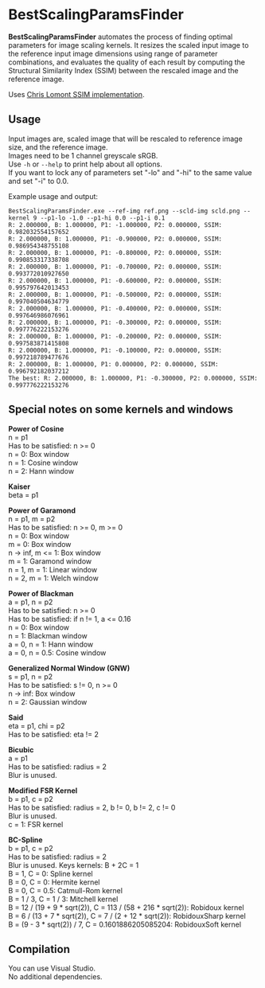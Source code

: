 # BestScalingParamsFinder
**BestScalingParamsFinder** automates the process of finding optimal parameters for image scaling kernels. It resizes the scaled input image to the reference input image dimensions using range of parameter combinations, and evaluates the quality of each result by computing the Structural Similarity Index (SSIM) between the rescaled image and the reference image.

Uses [Chris Lomont SSIM implementation](https://github.com/ChrisLomont/SSIM).

## Usage
Input images are, scaled image that will be rescaled to reference image size, and the reference image.  
Images need to be 1 channel greyscale sRGB.  
Use `-h` or `--help` to print help about all options.  
If you want to lock any of parameters set "-lo" and "-hi" to the same value and set "-i" to 0.0.  

Example usage and output:
```
BestScalingParamsFinder.exe --ref-img ref.png --scld-img scld.png --kernel 9 --p1-lo -1.0 --p1-hi 0.0 --p1-i 0.1  
R: 2.000000, B: 1.000000, P1: -1.000000, P2: 0.000000, SSIM: 0.982032554157652  
R: 2.000000, B: 1.000000, P1: -0.900000, P2: 0.000000, SSIM: 0.986954348755108  
R: 2.000000, B: 1.000000, P1: -0.800000, P2: 0.000000, SSIM: 0.990853317338708  
R: 2.000000, B: 1.000000, P1: -0.700000, P2: 0.000000, SSIM: 0.993772010927650  
R: 2.000000, B: 1.000000, P1: -0.600000, P2: 0.000000, SSIM: 0.995797642013453  
R: 2.000000, B: 1.000000, P1: -0.500000, P2: 0.000000, SSIM: 0.997040504634779  
R: 2.000000, B: 1.000000, P1: -0.400000, P2: 0.000000, SSIM: 0.997646986076961  
R: 2.000000, B: 1.000000, P1: -0.300000, P2: 0.000000, SSIM: 0.997776222153276  
R: 2.000000, B: 1.000000, P1: -0.200000, P2: 0.000000, SSIM: 0.997583871415808  
R: 2.000000, B: 1.000000, P1: -0.100000, P2: 0.000000, SSIM: 0.997218789477676  
R: 2.000000, B: 1.000000, P1: 0.000000, P2: 0.000000, SSIM: 0.996792182037212  
The best: R: 2.000000, B: 1.000000, P1: -0.300000, P2: 0.000000, SSIM: 0.997776222153276  
```

## Special notes on some kernels and windows

**Power of Cosine**  
n = p1  
Has to be satisfied: n >= 0  
n = 0: Box window  
n = 1: Cosine window  
n = 2: Hann window  

**Kaiser**  
beta = p1  

**Power of Garamond**  
n = p1, m = p2  
Has to be satisfied: n >= 0, m >= 0  
n = 0: Box window  
m = 0: Box window  
n -> inf, m <= 1: Box window  
m = 1: Garamond window  
n = 1, m = 1: Linear window  
n = 2, m = 1: Welch window  

**Power of Blackman**  
a = p1, n = p2  
Has to be satisfied: n >= 0  
Has to be satisfied: if n != 1, a <= 0.16  
n = 0: Box window  
n = 1: Blackman window  
a = 0, n = 1: Hann window  
a = 0, n = 0.5: Cosine window  

**Generalized Normal Window (GNW)**  
s = p1, n = p2  
Has to be satisfied: s != 0, n >= 0  
n -> inf: Box window  
n = 2: Gaussian window  

**Said**  
eta = p1, chi = p2  
Has to be satisfied: eta != 2  

**Bicubic**  
a = p1  
Has to be satisfied: radius = 2  
Blur is unused.  

**Modified FSR Kernel**  
b = p1, c = p2  
Has to be satisfied: radius = 2, b != 0, b != 2, c != 0  
Blur is unused.   
c = 1: FSR kernel  

**BC-Spline**  
b = p1, c = p2  
Has to be satisfied: radius = 2  
Blur is unused.
Keys kernels: B + 2C = 1  
B = 1, C = 0: Spline kernel  
B = 0, C = 0: Hermite kernel  
B = 0, C = 0.5: Catmull-Rom kernel  
B = 1 / 3, C = 1 / 3: Mitchell kernel  
B = 12 / (19 + 9 * sqrt(2)), C = 113 / (58 + 216 * sqrt(2)): Robidoux kernel  
B = 6 / (13 + 7 * sqrt(2)), C = 7 / (2 + 12 * sqrt(2)): RobidouxSharp kernel  
B = (9 - 3 * sqrt(2)) / 7, C = 0.1601886205085204: RobidouxSoft kernel  

## Compilation
You can use Visual Studio.  
No additional dependencies.  